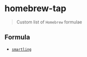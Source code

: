 # homebrew-tap
> Custom list of `Homebrew` formulae

## Formula

* [`smartling`](https://github.com/mdreizin/smartling)
